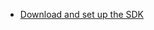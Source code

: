 * [Download and set up the SDK](/docs/guides/oie-embedded-common-download-setup-app/aspnet/main/)
</br>

